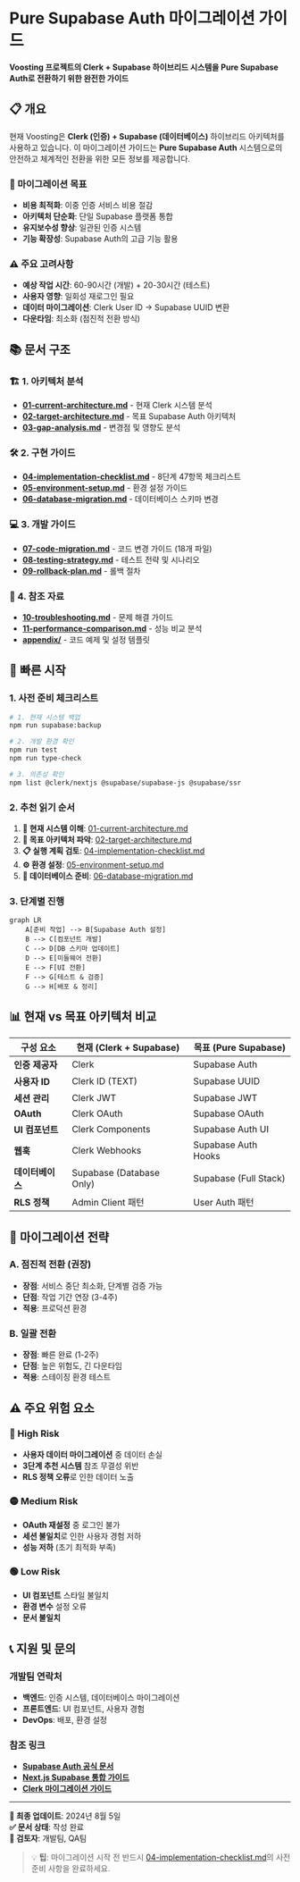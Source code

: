 # Pure Supabase Auth 마이그레이션 가이드

**Voosting 프로젝트의 Clerk + Supabase 하이브리드 시스템을 Pure Supabase Auth로 전환하기 위한 완전한 가이드**

## 📋 개요

현재 Voosting은 **Clerk (인증) + Supabase (데이터베이스)** 하이브리드 아키텍처를 사용하고 있습니다. 이 마이그레이션 가이드는 **Pure Supabase Auth** 시스템으로의 안전하고 체계적인 전환을 위한 모든 정보를 제공합니다.

### 🎯 마이그레이션 목표

- **비용 최적화**: 이중 인증 서비스 비용 절감
- **아키텍처 단순화**: 단일 Supabase 플랫폼 통합
- **유지보수성 향상**: 일관된 인증 시스템
- **기능 확장성**: Supabase Auth의 고급 기능 활용

### ⚠️ 주요 고려사항

- **예상 작업 시간**: 60-90시간 (개발) + 20-30시간 (테스트)
- **사용자 영향**: 일회성 재로그인 필요
- **데이터 마이그레이션**: Clerk User ID → Supabase UUID 변환
- **다운타임**: 최소화 (점진적 전환 방식)

## 📚 문서 구조

### 🏗️ 1. 아키텍처 분석
- **[01-current-architecture.md](./01-current-architecture.md)** - 현재 Clerk 시스템 분석
- **[02-target-architecture.md](./02-target-architecture.md)** - 목표 Supabase Auth 아키텍처
- **[03-gap-analysis.md](./03-gap-analysis.md)** - 변경점 및 영향도 분석

### 🛠️ 2. 구현 가이드
- **[04-implementation-checklist.md](./04-implementation-checklist.md)** - 8단계 47항목 체크리스트
- **[05-environment-setup.md](./05-environment-setup.md)** - 환경 설정 가이드
- **[06-database-migration.md](./06-database-migration.md)** - 데이터베이스 스키마 변경

### 💻 3. 개발 가이드
- **[07-code-migration.md](./07-code-migration.md)** - 코드 변경 가이드 (18개 파일)
- **[08-testing-strategy.md](./08-testing-strategy.md)** - 테스트 전략 및 시나리오
- **[09-rollback-plan.md](./09-rollback-plan.md)** - 롤백 절차

### 📖 4. 참조 자료
- **[10-troubleshooting.md](./10-troubleshooting.md)** - 문제 해결 가이드
- **[11-performance-comparison.md](./11-performance-comparison.md)** - 성능 비교 분석
- **[appendix/](./appendix/)** - 코드 예제 및 설정 템플릿

## 🚀 빠른 시작

### 1. 사전 준비 체크리스트

```bash
# 1. 현재 시스템 백업
npm run supabase:backup

# 2. 개발 환경 확인
npm run test
npm run type-check

# 3. 의존성 확인
npm list @clerk/nextjs @supabase/supabase-js @supabase/ssr
```

### 2. 추천 읽기 순서

1. **📖 현재 시스템 이해**: [01-current-architecture.md](./01-current-architecture.md)
2. **🎯 목표 아키텍처 파악**: [02-target-architecture.md](./02-target-architecture.md)
3. **📋 실행 계획 검토**: [04-implementation-checklist.md](./04-implementation-checklist.md)
4. **⚙️ 환경 설정**: [05-environment-setup.md](./05-environment-setup.md)
5. **💾 데이터베이스 준비**: [06-database-migration.md](./06-database-migration.md)

### 3. 단계별 진행

```mermaid
graph LR
    A[준비 작업] --> B[Supabase Auth 설정]
    B --> C[컴포넌트 개발]
    C --> D[DB 스키마 업데이트]
    D --> E[미들웨어 전환]
    E --> F[UI 전환]
    F --> G[테스트 & 검증]
    G --> H[배포 & 정리]
```

## 📊 현재 vs 목표 아키텍처 비교

| 구성 요소 | 현재 (Clerk + Supabase) | 목표 (Pure Supabase) |
|----------|-------------------------|---------------------|
| **인증 제공자** | Clerk | Supabase Auth |
| **사용자 ID** | Clerk ID (TEXT) | Supabase UUID |
| **세션 관리** | Clerk JWT | Supabase JWT |
| **OAuth** | Clerk OAuth | Supabase OAuth |
| **UI 컴포넌트** | Clerk Components | Supabase Auth UI |
| **웹훅** | Clerk Webhooks | Supabase Auth Hooks |
| **데이터베이스** | Supabase (Database Only) | Supabase (Full Stack) |
| **RLS 정책** | Admin Client 패턴 | User Auth 패턴 |

## 🎯 마이그레이션 전략

### A. 점진적 전환 (권장)
- **장점**: 서비스 중단 최소화, 단계별 검증 가능
- **단점**: 작업 기간 연장 (3-4주)
- **적용**: 프로덕션 환경

### B. 일괄 전환
- **장점**: 빠른 완료 (1-2주)
- **단점**: 높은 위험도, 긴 다운타임
- **적용**: 스테이징 환경 테스트

## ⚠️ 주요 위험 요소

### 🔴 High Risk
- **사용자 데이터 마이그레이션** 중 데이터 손실
- **3단계 추천 시스템** 참조 무결성 위반
- **RLS 정책 오류**로 인한 데이터 노출

### 🟡 Medium Risk
- **OAuth 재설정** 중 로그인 불가
- **세션 불일치**로 인한 사용자 경험 저하
- **성능 저하** (초기 최적화 부족)

### 🟢 Low Risk
- **UI 컴포넌트** 스타일 불일치
- **환경 변수** 설정 오류
- **문서 불일치**

## 📞 지원 및 문의

### 개발팀 연락처
- **백엔드**: 인증 시스템, 데이터베이스 마이그레이션
- **프론트엔드**: UI 컴포넌트, 사용자 경험
- **DevOps**: 배포, 환경 설정

### 참조 링크
- **[Supabase Auth 공식 문서](https://supabase.com/docs/guides/auth)**
- **[Next.js Supabase 통합 가이드](https://supabase.com/docs/guides/getting-started/quickstarts/nextjs)**
- **[Clerk 마이그레이션 가이드](https://clerk.com/docs/deployments/migrate-from-clerk)**

---

**📅 최종 업데이트**: 2024년 8월 5일  
**✅ 문서 상태**: 작성 완료  
**👥 검토자**: 개발팀, QA팀

> 💡 **팁**: 마이그레이션 시작 전 반드시 [04-implementation-checklist.md](./04-implementation-checklist.md)의 사전 준비 사항을 완료하세요.